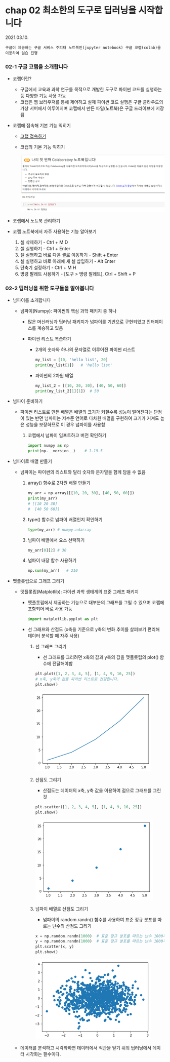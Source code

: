 # chap 02 최소한의 도구로 딥러닝을 시작합니다

2021.03.10.

```
구글이 제공하는 구글 서비스 주피터 노트북인(jupyter notebook) 구글 코랩(colab)을 이용하여 실습 진행
```



### 02-1 구글 코랩을 소개합니다

* 코랩이란?

  * 구글에서 교육과 과학 연구를 목적으로 개발한 도구로 파이썬 코드를 실행하는 등 다양한 기능 사용 가능
  * 코랩은 웹 브라우저를 통해 제어하고 실제 파이썬 코드 실행은 구글 클라우드의 가상 서버에서 이루어지며 코랩에서 만든 파일(노트북)은 구글 드라이브에 저장됨

* 코랩에 접속해 기본 기능 익히기

  * [코랩 접속하기](https://colab.research.google.com/)

  * 코랩의 기본 기능 익히기

    ![image01](https://github.com/hyunmin0317/DeepLearning_Study/blob/master/chap02/pictures/image01.PNG?raw=true)

* 코랩에서 노트북 관리하기

* 코랩 노트북에서 자주 사용하는 기능 알아보기

  1. 셀 삭제하기 - Ctrl + M D
  2. 셀 실행하기 - Ctrl + Enter
  3. 셀 실행하고 바로 다음 셀로 이동하기 - Shift + Enter
  4. 셀 실행하고 바로 아래에 새 셀 삽입하기 - Alt Enter
  5. 단축기 설정하기 - Ctrl + M H
  6. 명령 팔레트 사용하기 - [도구 > 명령 팔레트], Ctrl + Shift + P



### 02-2 딥러닝을 위한 도구들을 알아봅니다

* 넘파이를 소개합니다

  * 넘파이(Numpy): 파이썬의 핵심 과학 패키지 중 하나

    * 많은 머신러닝과 딥러닝 패키지가 넘파이를 기반으로 구현되었고 인터페이스를 계승하고 있음

    * 파이썬 리스트 복습하기

      * 2개의 숫자와 하나의 문자열로 이루어진 파이썬 리스트

        ```python
        my_list = [10, 'hello list', 20]
        print(my_list[1])	# 'hello list'
        ```

      * 파이썬의 2차원 배열

        ```python
        my_list_2 = [[10, 20, 30], [40, 50, 60]]
        print(my_list_2[1][1])	# 50
        ```

* 넘파이 준비하기

  * 파이썬 리스트로 만든 배열은 배열의 크기가 커질수록 성능이 떨어진다는 단점이 있는 반면 넘파이는 저수준 언어로 다차원 배열을 구현하여 크기가 커져도 높은 성능을 보장하므로 이 경우 넘파이를 사용함

    1. 코랩에서 넘파이 임포트하고 버전 확인하기

       ```python
       import numpy as np
       print(np.__version__)	# 1.19.5
       ```

* 넘파이로 배열 만들기

  * 넘파이는 파이썬의 리스트와 달리 숫자와 문자열을 함께 담을 수 없음

    1. array() 함수로 2차원 배열 만들기

       ```python
       my_arr = np.array([[10, 20, 30], [40, 50, 60]])
       print(my_arr)
       # [[10 20 30]
       #  [40 50 60]]
       ```

    2. type() 함수로 넘파이 배열인지 확인하기

       ```python
       type(my_arr)	# numpy.ndarray
       ```

    3. 넘파이 배열에서 요소 선택하기

       ```python
       my_arr[0][2]	# 30
       ```

    4. 넘파이 내장 함수 사용하기

       ```python
       np.sum(my_arr)	# 210
       ```

       

* 맷플롯립으로 그래프 그리기

  * 맷플롯립(Matplotlib): 파이썬 과학 생태계의 표준 그래프 패키지

    * 맷플롯립에서 제공하는 기능으로 대부분의 그래프를 그릴 수 있으며 코랩에 포함되어 바로 사용 가능

      ```python
      import matplotlib.pyplot as plt
      ```

    * 선 그래프와 산점도 (x축을 기준으로 y축의 변화 추이를 살펴보기 편리해 데이터 분석할 때 자주 사용)

      1. 선 그래프 그리기

         * 선 그래프를 그리려면 x축의 값과 y축의 값을 맷플롯립의 plot() 함수에 전달해야함

         ```python
         plt.plot([1, 2, 3, 4, 5], [1, 4, 9, 16, 25])	
         # x축, y축의 값을 파이썬 리스트로 전달합니다.
         plt.show()
         ```

         ![image02](https://github.com/hyunmin0317/DeepLearning_Study/blob/master/chap02/pictures/image02.PNG?raw=true)

      2. 산점도 그리기

         * 산점도는 데이터의 x축, y축 값을 이용하여 점으로 그래프를 그린 것

         ```python
         plt.scatter([1, 2, 3, 4, 5], [1, 4, 9, 16, 25])	
         plt.show()
         ```

         ![image03](https://github.com/hyunmin0317/DeepLearning_Study/blob/master/chap02/pictures/image03.PNG?raw=true)

      3. 넘파이 배열로 산점도 그리기

         * 넘파이의 random.randn() 함수를 사용하여 표준 정규 분포를 따르는 난수의 산점도 그리기

         ```python
         x = np.random.randn(1000)	# 표준 정규 분포를 따르는 난수 1000개를 만듭니다.
         y = np.random.randn(1000)	# 표준 정규 분포를 따르는 난수 1000개를 만듭니다.
         plt.scatter(x, y)	
         plt.show()
         ```

         ![image04](https://github.com/hyunmin0317/DeepLearning_Study/blob/master/chap02/pictures/image04.PNG?raw=true)

  * 데이터를 분석하고 시각화하면 데이터에서 직관을 얻기 쉬워 딥러닝에서 데이터 시각화는 필수이다.
